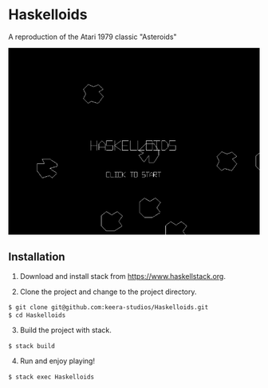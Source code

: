 # Haskelloids
A reproduction of the Atari 1979 classic "Asteroids"

![Haskelloids](screenshots/Haskelloids.gif?raw=true)

## Installation

1. Download and install stack from <https://www.haskellstack.org>.

2. Clone the project and change to the project directory.

```
$ git clone git@github.com:keera-studios/Haskelloids.git
$ cd Haskelloids
```

3. Build the project with stack.

`$ stack build`

4. Run and enjoy playing!

`$ stack exec Haskelloids`
